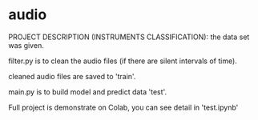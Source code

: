 # audio
PROJECT DESCRIPTION (INSTRUMENTS CLASSIFICATION): the data set was given. 

filter.py is to clean the audio files (if there are silent intervals of time). 

cleaned audio files are saved to 'train'. 

main.py is to build model and predict data 'test'.


Full project is demonstrate on Colab, you can see detail in 'test.ipynb'
